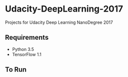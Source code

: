 # Udacity-DeepLearning-2017
Projects for Udacity Deep Learning NanoDegree 2017

## Requirements
- Python 3.5
- TensorFlow 1.1

## To Run


